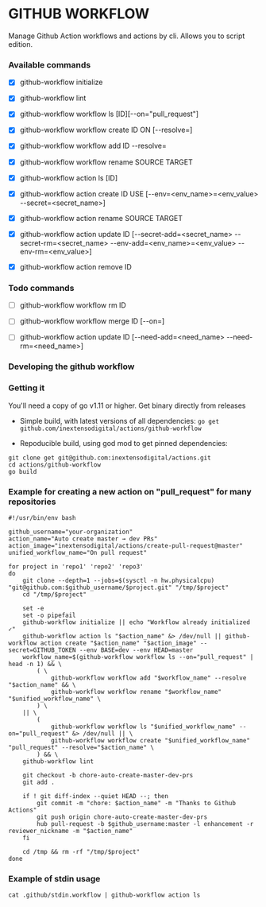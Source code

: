 # GITHUB WORKFLOW

Manage Github Action workflows and actions by cli. Allows you to script edition.

### Available commands

- [x] github-workflow initialize
- [x] github-workflow lint
- [x] github-workflow workflow ls [ID][--on="pull_request"]
- [x] github-workflow workflow create ID ON [--resolve=<action>]
- [x] github-workflow workflow add ID --resolve=<action>
- [x] github-workflow workflow rename SOURCE TARGET

- [x] github-workflow action ls [ID]
- [x] github-workflow action create ID USE [--env=<env_name>=<env_value> --secret=<secret_name>]
- [x] github-workflow action rename SOURCE TARGET
- [x] github-workflow action update ID [--secret-add=<secret_name> --secret-rm=<secret_name> --env-add=<env_name>=<env_value> --env-rm=<env_value>]
- [x] github-workflow action remove ID

### Todo commands

- [ ] github-workflow workflow rm ID
- [ ] github-workflow workflow merge ID [--on=]

- [ ] github-workflow action update ID [--need-add=<need_name> --need-rm=<need_name>]

### Developing the github workflow

### Getting it

You'll need a copy of go v1.11 or higher. Get binary directly from releases

- Simple build, with latest versions of all dependencies:
  `go get github.com/inextensodigital/actions/github-workflow`

- Repoducible build, using god mod to get pinned dependencies:

```shell
git clone get git@github.com:inextensodigital/actions.git
cd actions/github-workflow
go build
```

### Example for creating a new action on "pull_request" for many repositories

```shell
#!/usr/bin/env bash

github_username="your-organization"
action_name="Auto create master → dev PRs"
action_image="inextensodigital/actions/create-pull-request@master"
unified_workflow_name="On pull request"

for project in 'repo1' 'repo2' 'repo3'
do
    git clone --depth=1 --jobs=$(sysctl -n hw.physicalcpu) "git@github.com:$github_username/$project.git" "/tmp/$project"
    cd "/tmp/$project"

    set -e
    set -o pipefail
    github-workflow initialize || echo "Workflow already initialized ✓"
    github-workflow action ls "$action_name" &> /dev/null || github-workflow action create "$action_name" "$action_image" --secret=GITHUB_TOKEN --env BASE=dev --env HEAD=master
    workflow_name=$(github-workflow workflow ls --on="pull_request" | head -n 1) && \
        ( \
            github-workflow workflow add "$workflow_name" --resolve "$action_name" && \
            github-workflow workflow rename "$workflow_name" "$unified_workflow_name" \
        ) \
    || \
        (
            github-workflow workflow ls "$unified_workflow_name" --on="pull_request" &> /dev/null || \
            github-workflow workflow create "$unified_workflow_name" "pull_request" --resolve="$action_name" \
        ) && \
    github-workflow lint

    git checkout -b chore-auto-create-master-dev-prs
    git add .

    if ! git diff-index --quiet HEAD --; then
        git commit -m "chore: $action_name" -m "Thanks to Github Actions"
        git push origin chore-auto-create-master-dev-prs
        hub pull-request -b $github_username:master -l enhancement -r reviewer_nickname -m "$action_name"
    fi

    cd /tmp && rm -rf "/tmp/$project"
done
```

### Example of stdin usage

```shell
cat .github/stdin.workflow | github-workflow action ls
```
